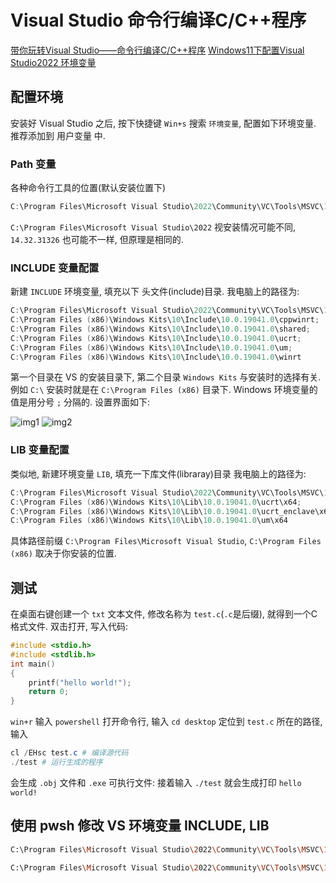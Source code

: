 # Visual Studio 命令行编译C/C++程序

[带你玩转Visual Studio——命令行编译C/C++程序](https://blog.csdn.net/luoweifu/article/details/49847749)
[Windows11下配置Visual Studio2022 环境变量](https://blog.csdn.net/en_Wency/article/details/124767742)

## 配置环境

安装好 Visual Studio 之后,
按下快捷键 `Win+s` 搜索 `环境变量`, 配置如下环境变量.
推荐添加到 用户变量 中.

### Path 变量

各种命令行工具的位置(默认安装位置下)

```powershell
C:\Program Files\Microsoft Visual Studio\2022\Community\VC\Tools\MSVC\14.32.31326\bin\Hostx64\x64
```

`C:\Program Files\Microsoft Visual Studio\2022` 视安装情况可能不同,
`14.32.31326` 也可能不一样, 但原理是相同的.

### INCLUDE 变量配置

新建 `INCLUDE` 环境变量, 填充以下 头文件(include)目录.
我电脑上的路径为:

```powershell
C:\Program Files\Microsoft Visual Studio\2022\Community\VC\Tools\MSVC\14.32.31326\include;
C:\Program Files (x86)\Windows Kits\10\Include\10.0.19041.0\cppwinrt;
C:\Program Files (x86)\Windows Kits\10\Include\10.0.19041.0\shared;
C:\Program Files (x86)\Windows Kits\10\Include\10.0.19041.0\ucrt;
C:\Program Files (x86)\Windows Kits\10\Include\10.0.19041.0\um;
C:\Program Files (x86)\Windows Kits\10\Include\10.0.19041.0\winrt
```

第一个目录在 VS 的安装目录下, 第二个目录 `Windows Kits` 与安装时的选择有关.
例如 `C:\` 安装时就是在 `C:\Program Files (x86)` 目录下.
Windows 环境变量的值是用分号 `;` 分隔的.
设置界面如下:

![img1](https://img-blog.csdnimg.cn/3ba0c1d8127346a5bb0932845f0fe078.png)
![img2](https://img-blog.csdnimg.cn/82a00734632949fda02eb91cd781580b.png)

### LIB 变量配置

类似地, 新建环境变量 `LIB`, 填充一下库文件(libraray)目录
我电脑上的路径为:

```powershell
C:\Program Files\Microsoft Visual Studio\2022\Community\VC\Tools\MSVC\14.32.31326\lib\x64;
C:\Program Files (x86)\Windows Kits\10\Lib\10.0.19041.0\ucrt\x64;
C:\Program Files (x86)\Windows Kits\10\Lib\10.0.19041.0\ucrt_enclave\x64;
C:\Program Files (x86)\Windows Kits\10\Lib\10.0.19041.0\um\x64
```

具体路径前缀 `C:\Program Files\Microsoft Visual Studio`, `C:\Program Files (x86)`
取决于你安装的位置.

## 测试

在桌面右键创建一个 `txt` 文本文件, 修改名称为 `test.c`(`.c`是后缀), 就得到一个C格式文件.
双击打开, 写入代码:

```c
#include <stdio.h>
#include <stdlib.h>
int main()
{
    printf("hello world!");
    return 0;
}
```

`win+r` 输入 `powershell` 打开命令行,
输入 `cd desktop` 定位到 `test.c` 所在的路径,输入

```powershell
cl /EHsc test.c # 编译源代码
./test # 运行生成的程序
```

会生成 `.obj` 文件和 `.exe` 可执行文件:
接着输入 `./test` 就会生成打印 `hello world!`

## 使用 pwsh 修改 VS 环境变量 INCLUDE, LIB

```bash
C:\Program Files\Microsoft Visual Studio\2022\Community\VC\Tools\MSVC\14.37.32822\include;C:\Program Files (x86)\Windows Kits\10\Include\10.0.22621.0\cppwinrt;C:\Program Files (x86)\Windows Kits\10\Include\10.0.22621.0\shared;C:\Program Files (x86)\Windows Kits\10\Include\10.0.22621.0\ucrt;C:\Program Files (x86)\Windows Kits\10\Include\10.0.22621.0\um;C:\Program Files (x86)\Windows Kits\10\Include\10.0.22621.0\winrt;C:\cppLibs\boost\boost;C:\cppLibs\pthreads\include\include;

C:\Program Files\Microsoft Visual Studio\2022\Community\VC\Tools\MSVC\14.37.32822\lib\x64;C:\Program Files (x86)\Windows Kits\10\Lib\10.0.22621.0\ucrt\x64;C:\Program Files (x86)\Windows Kits\10\Lib\10.0.22621.0\ucrt_enclave\x64;C:\Program Files (x86)\Windows Kits\10\Lib\10.0.22621.0\um\x64;C:\cppLibs\boost\boost\libs;C:\cppLibs\pthreads\lib\x64;C:\cppLibs\pthreads\dll\x64;
```
